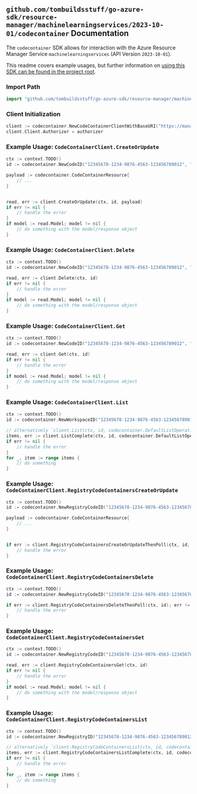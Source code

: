 
## `github.com/tombuildsstuff/go-azure-sdk/resource-manager/machinelearningservices/2023-10-01/codecontainer` Documentation

The `codecontainer` SDK allows for interaction with the Azure Resource Manager Service `machinelearningservices` (API Version `2023-10-01`).

This readme covers example usages, but further information on [using this SDK can be found in the project root](https://github.com/tombuildsstuff/go-azure-sdk/tree/main/docs).

### Import Path

```go
import "github.com/tombuildsstuff/go-azure-sdk/resource-manager/machinelearningservices/2023-10-01/codecontainer"
```


### Client Initialization

```go
client := codecontainer.NewCodeContainerClientWithBaseURI("https://management.azure.com")
client.Client.Authorizer = authorizer
```


### Example Usage: `CodeContainerClient.CreateOrUpdate`

```go
ctx := context.TODO()
id := codecontainer.NewCodeID("12345678-1234-9876-4563-123456789012", "example-resource-group", "workspaceValue", "codeValue")

payload := codecontainer.CodeContainerResource{
	// ...
}


read, err := client.CreateOrUpdate(ctx, id, payload)
if err != nil {
	// handle the error
}
if model := read.Model; model != nil {
	// do something with the model/response object
}
```


### Example Usage: `CodeContainerClient.Delete`

```go
ctx := context.TODO()
id := codecontainer.NewCodeID("12345678-1234-9876-4563-123456789012", "example-resource-group", "workspaceValue", "codeValue")

read, err := client.Delete(ctx, id)
if err != nil {
	// handle the error
}
if model := read.Model; model != nil {
	// do something with the model/response object
}
```


### Example Usage: `CodeContainerClient.Get`

```go
ctx := context.TODO()
id := codecontainer.NewCodeID("12345678-1234-9876-4563-123456789012", "example-resource-group", "workspaceValue", "codeValue")

read, err := client.Get(ctx, id)
if err != nil {
	// handle the error
}
if model := read.Model; model != nil {
	// do something with the model/response object
}
```


### Example Usage: `CodeContainerClient.List`

```go
ctx := context.TODO()
id := codecontainer.NewWorkspaceID("12345678-1234-9876-4563-123456789012", "example-resource-group", "workspaceValue")

// alternatively `client.List(ctx, id, codecontainer.DefaultListOperationOptions())` can be used to do batched pagination
items, err := client.ListComplete(ctx, id, codecontainer.DefaultListOperationOptions())
if err != nil {
	// handle the error
}
for _, item := range items {
	// do something
}
```


### Example Usage: `CodeContainerClient.RegistryCodeContainersCreateOrUpdate`

```go
ctx := context.TODO()
id := codecontainer.NewRegistryCodeID("12345678-1234-9876-4563-123456789012", "example-resource-group", "registryValue", "codeValue")

payload := codecontainer.CodeContainerResource{
	// ...
}


if err := client.RegistryCodeContainersCreateOrUpdateThenPoll(ctx, id, payload); err != nil {
	// handle the error
}
```


### Example Usage: `CodeContainerClient.RegistryCodeContainersDelete`

```go
ctx := context.TODO()
id := codecontainer.NewRegistryCodeID("12345678-1234-9876-4563-123456789012", "example-resource-group", "registryValue", "codeValue")

if err := client.RegistryCodeContainersDeleteThenPoll(ctx, id); err != nil {
	// handle the error
}
```


### Example Usage: `CodeContainerClient.RegistryCodeContainersGet`

```go
ctx := context.TODO()
id := codecontainer.NewRegistryCodeID("12345678-1234-9876-4563-123456789012", "example-resource-group", "registryValue", "codeValue")

read, err := client.RegistryCodeContainersGet(ctx, id)
if err != nil {
	// handle the error
}
if model := read.Model; model != nil {
	// do something with the model/response object
}
```


### Example Usage: `CodeContainerClient.RegistryCodeContainersList`

```go
ctx := context.TODO()
id := codecontainer.NewRegistryID("12345678-1234-9876-4563-123456789012", "example-resource-group", "registryValue")

// alternatively `client.RegistryCodeContainersList(ctx, id, codecontainer.DefaultRegistryCodeContainersListOperationOptions())` can be used to do batched pagination
items, err := client.RegistryCodeContainersListComplete(ctx, id, codecontainer.DefaultRegistryCodeContainersListOperationOptions())
if err != nil {
	// handle the error
}
for _, item := range items {
	// do something
}
```
